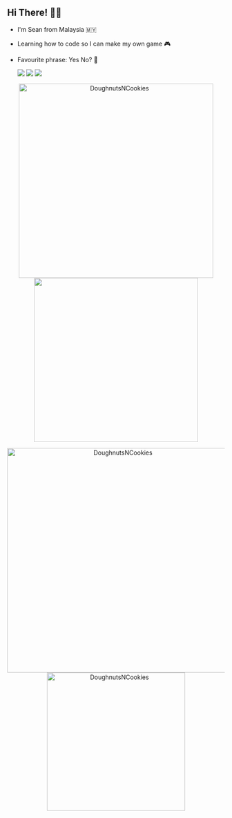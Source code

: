 ## Hi There! ✌🏻

* I'm Sean from Malaysia 🇲🇾
* Learning how to code so I can make my own game 🎮
* Favourite phrase: Yes No? 🤔

     <a href="https://www.instagram.com/sean.chuahtseyung/" target="_blank"><img src="https://img.shields.io/badge/Instagram-E4405F?style=for-the-badge&logo=instagram&logoColor=white"></a> <a href="https://www.facebook.com/profile.php?id=100008226551923" target="_blank"><img src="https://img.shields.io/badge/Facebook-1877F2?style=for-the-badge&logo=facebook&logoColor=white"></a>  <a href="mailto:chuahtseyung2002@gmail.com?subject=Hello!" target="_blank"><img src="https://img.shields.io/badge/Gmail-D14836?style=for-the-badge&logo=gmail&logoColor=white"></a>

<p align="center">
     <a href="https://github.com/DoughnutsNCookies">
          <img align="center" src = "https://github-readme-stats.vercel.app/api?username=DoughnutsNCookies&count_private=true&show_icons=true&hide=issues&hide_border=true&theme=tokyonight" width="450" alt="DoughnutsNCookies"/>
     <a href="https://github.com/DoughnutsNCookies">
          <img align="center" src="https://github-readme-streak-stats.herokuapp.com/?user=DoughnutsNCookies&theme=tokyonight&hide_border=true" width="380"/>
     </a>
</p>

<p align="center">
     <a href="https://github.com/DoughnutsNCookies">
          <img align="center" src="https://github-profile-summary-cards.vercel.app/api/cards/profile-details?username=DoughnutsNCookies&theme=tokyonight&hide_border=true"  width="520" alt="DoughnutsNCookies"/>
     <a href="https://github.com/DoughnutsNCookies">
          <img align="center" src="https://github-readme-stats.vercel.app/api/top-langs?username=DoughnutsNCookies&show_icons=true&locale=en&layout=compact&theme=tokyonight&hide_border=true" width="320" alt="DoughnutsNCookies"/>
     </a>
</p>  
